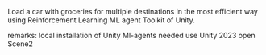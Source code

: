 Load a car with groceries for multiple destinations in the most efficient way using Reinforcement Learning ML agent Toolkit of Unity. 

remarks: 
local installation of Unity Ml-agents needed
use Unity 2023
open Scene2


